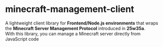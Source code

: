 # minecraft-management-client

A lightweight client library for **Frontend/Node.js environments** that wraps the **Minecraft Server Management Protocol** introduced in **25w35a**.  
With this library, you can manage a Minecraft server directly from JavaScript code
